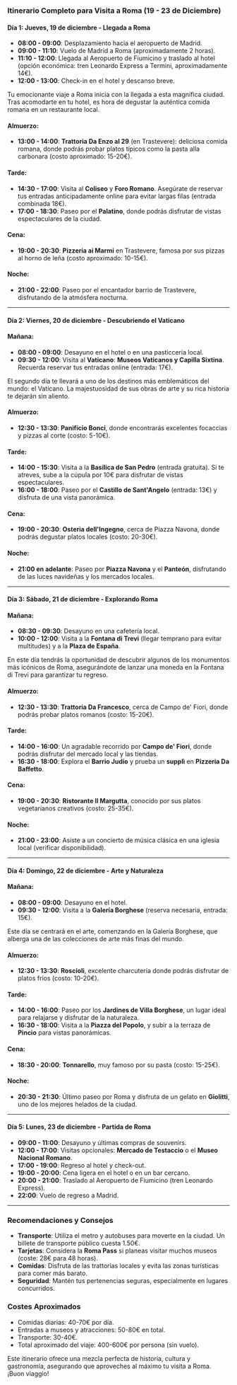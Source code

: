 ### Itinerario Completo para Visita a Roma (19 - 23 de Diciembre)

#### Día 1: Jueves, 19 de diciembre - **Llegada a Roma**
- **08:00 - 09:00**: Desplazamiento hacia el aeropuerto de Madrid.
- **09:00 - 11:10**: Vuelo de Madrid a Roma (aproximadamente 2 horas).
- **11:10 - 12:00**: Llegada al Aeropuerto de Fiumicino y traslado al hotel (opción económica: tren Leonardo Express a Termini, aproximadamente 14€).
- **12:00 - 13:00**: Check-in en el hotel y descanso breve.

Tu emocionante viaje a Roma inicia con la llegada a esta magnífica ciudad. Tras acomodarte en tu hotel, es hora de degustar la auténtica comida romana en un restaurante local.

#### Almuerzo:
- **13:00 - 14:00**: **Trattoria Da Enzo al 29** (en Trastevere): deliciosa comida romana, donde podrás probar platos típicos como la pasta alla carbonara (costo aproximado: 15-20€).

#### Tarde:
- **14:30 - 17:00**: Visita al **Coliseo** y **Foro Romano**. Asegúrate de reservar tus entradas anticipadamente online para evitar largas filas (entrada combinada 18€).
- **17:00 - 18:30**: Paseo por el **Palatino**, donde podrás disfrutar de vistas espectaculares de la ciudad.

#### Cena:
- **19:00 - 20:30**: **Pizzeria ai Marmi** en Trastevere, famosa por sus pizzas al horno de leña (costo aproximado: 10-15€).

#### Noche:
- **21:00 - 22:00**: Paseo por el encantador barrio de Trastevere, disfrutando de la atmósfera nocturna.

---

#### Día 2: Viernes, 20 de diciembre - **Descubriendo el Vaticano**
#### Mañana:
- **08:00 - 09:00**: Desayuno en el hotel o en una pasticceria local.
- **09:30 - 12:00**: Visita al **Vaticano**: **Museos Vaticanos y Capilla Sixtina**. Recuerda reservar tus entradas online (entrada: 17€).

El segundo día te llevará a uno de los destinos más emblemáticos del mundo: el Vaticano. La majestuosidad de sus obras de arte y su rica historia te dejarán sin aliento.

#### Almuerzo:
- **12:30 - 13:30**: **Panificio Bonci**, donde encontrarás excelentes focaccias y pizzas al corte (costo: 5-10€).

#### Tarde:
- **14:00 - 15:30**: Visita a la **Basílica de San Pedro** (entrada gratuita). Si te atreves, sube a la cúpula por 10€ para disfrutar de vistas espectaculares.
- **16:00 - 18:00**: Paseo por el **Castillo de Sant'Angelo** (entrada: 13€) y disfruta de una vista panorámica.

#### Cena:
- **19:00 - 20:30**: **Osteria dell'Ingegno**, cerca de Piazza Navona, donde podrás degustar platos locales (costo: 20-30€).

#### Noche:
- **21:00 en adelante**: Paseo por **Piazza Navona** y el **Panteón**, disfrutando de las luces navideñas y los mercados locales.

---

#### Día 3: Sábado, 21 de diciembre - **Explorando Roma**
#### Mañana:
- **08:30 - 09:30**: Desayuno en una cafetería local.
- **10:00 - 12:00**: Visita a la **Fontana di Trevi** (llegar temprano para evitar multitudes) y a la **Plaza de España**.

En este día tendrás la oportunidad de descubrir algunos de los monumentos más icónicos de Roma, asegurándote de lanzar una moneda en la Fontana di Trevi para garantizar tu regreso.

#### Almuerzo:
- **12:30 - 13:30**: **Trattoria Da Francesco**, cerca de Campo de' Fiori, donde podrás probar platos romanos (costo: 15-20€).

#### Tarde:
- **14:00 - 16:00**: Un agradable recorrido por **Campo de' Fiori**, donde podrás disfrutar del mercado local y las tiendas.
- **16:30 - 18:00**: Explora el **Barrio Judío** y prueba un **supplì** en **Pizzeria Da Baffetto**.

#### Cena:
- **19:00 - 20:30**: **Ristorante Il Margutta**, conocido por sus platos vegetarianos creativos (costo: 25-35€).

#### Noche:
- **21:00 - 23:00**: Asiste a un concierto de música clásica en una iglesia local (verificar disponibilidad).

---

#### Día 4: Domingo, 22 de diciembre - **Arte y Naturaleza**
#### Mañana:
- **08:00 - 09:00**: Desayuno en el hotel.
- **09:30 - 12:00**: Visita a la **Galería Borghese** (reserva necesaria, entrada: 15€).

Este día se centrará en el arte, comenzando en la Galería Borghese, que alberga una de las colecciones de arte más finas del mundo.

#### Almuerzo:
- **12:30 - 13:30**: **Roscioli**, excelente charcutería donde podrás disfrutar de platos fríos (costo: 10-20€).

#### Tarde:
- **14:00 - 16:00**: Paseo por los **Jardines de Villa Borghese**, un lugar ideal para relajarse y disfrutar de la naturaleza.
- **16:30 - 18:00**: Visita a la **Piazza del Popolo**, y subir a la terraza de **Pincio** para vistas panorámicas.

#### Cena:
- **18:30 - 20:00**: **Tonnarello**, muy famoso por su pasta (costo: 15-25€).

#### Noche:
- **20:30 - 21:30**: Último paseo por Roma y disfruta de un gelato en **Giolitti**, uno de los mejores helados de la ciudad.

---

#### Día 5: Lunes, 23 de diciembre - **Partida de Roma**
- **09:00 - 11:00**: Desayuno y últimas compras de souvenirs.
- **12:00 - 17:00**: Visitas opcionales: **Mercado de Testaccio** o el **Museo Nacional Romano**.
- **17:00 - 19:00**: Regreso al hotel y check-out.
- **19:00 - 20:00**: Cena ligera en el hotel o en un bar cercano.
- **20:00 - 21:00**: Traslado al Aeropuerto de Fiumicino (tren Leonardo Express).
- **22:00**: Vuelo de regreso a Madrid.

---

### Recomendaciones y Consejos
- **Transporte**: Utiliza el metro y autobuses para moverte en la ciudad. Un billete de transporte público cuesta 1.50€.
- **Tarjetas**: Considera la **Roma Pass** si planeas visitar muchos museos (coste: 28€ para 48 horas).
- **Comidas**: Disfruta de las trattorias locales y evita las zonas turísticas para comer más barato.
- **Seguridad**: Mantén tus pertenencias seguras, especialmente en lugares concurridos.

### Costes Aproximados
- Comidas diarias: 40-70€ por día.
- Entradas a museos y atracciones: 50-80€ en total.
- Transporte: 30-40€.
- Total aproximado del viaje: 400-600€ por persona (sin vuelo).

Este itinerario ofrece una mezcla perfecta de historia, cultura y gastronomía, asegurando que aproveches al máximo tu visita a Roma. ¡Buon viaggio!